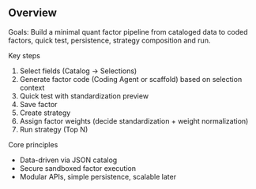 ## Overview

Goals: Build a minimal quant factor pipeline from cataloged data to coded factors, quick test, persistence, strategy composition and run.

Key steps
1. Select fields (Catalog → Selections)
2. Generate factor code (Coding Agent or scaffold) based on selection context
3. Quick test with standardization preview
4. Save factor
5. Create strategy
6. Assign factor weights (decide standardization + weight normalization)
7. Run strategy (Top N)

Core principles
- Data-driven via JSON catalog
- Secure sandboxed factor execution
- Modular APIs, simple persistence, scalable later
